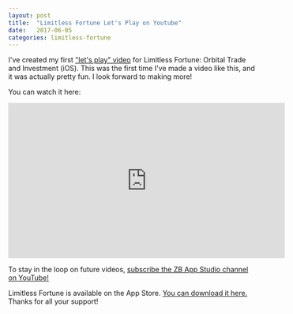 ```yaml
---
layout: post
title:  "Limitless Fortune Let's Play on Youtube"
date:   2017-06-05
categories: limitless-fortune
---
```


I've  created my first <a href="https://youtu.be/mkJKtn1tauY">"let's play" video</a> for Limitless Fortune: Orbital Trade and Investment (iOS). This was the first time I've made a video like this, and it was actually pretty fun. I look forward to making more!

You can watch it here:
<iframe width="560" height="315" src="https://www.youtube.com/embed/mkJKtn1tauY" frameborder="0" allowfullscreen></iframe>

To stay in the loop on future videos, <a href="https://www.youtube.com/channel/UCMl1bMe3w3XE0fJudADYCZQ">subscribe the ZB App Studio channel on YouTube!</a>

Limitless Fortune is available on the App Store. <a href="http://apple.co/2owfsav">You can download it here.</a> Thanks for all your support!
